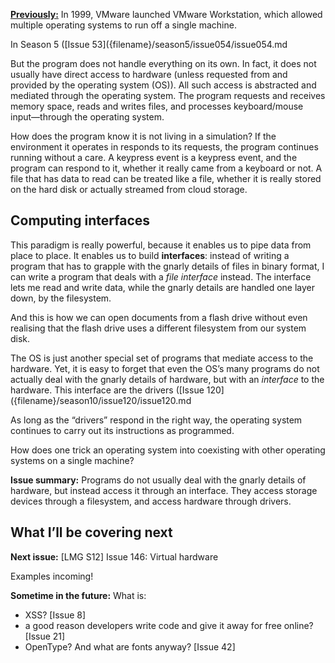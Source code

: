 [**Previously:**](https://buttondown.email/laymansguide/archive/) In 1999, VMware launched VMware Workstation, which allowed multiple operating systems to run off a single machine.

In Season 5 ([Issue 53]({filename}/season5/issue054/issue054.md

But the program does not handle everything on its own. In fact, it does not usually have direct access to hardware (unless requested from and provided by the operating system (OS)). All such access is abstracted and mediated through the operating system. The program requests and receives memory space, reads and writes files, and processes keyboard/mouse input—through the operating system.

How does the program know it is not living in a simulation? If the environment it operates in responds to its requests, the program continues running without a care. A keypress event is a keypress event, and the program can respond to it, whether it really came from a keyboard or not. A file that has data to read can be treated like a file, whether it is really stored on the hard disk or actually streamed from cloud storage.

## Computing interfaces

This paradigm is really powerful, because it enables us to pipe data from place to place. It enables us to build **interfaces**: instead of writing a program that has to grapple with the gnarly details of files in binary format, I can write a program that deals with a *file interface* instead. The interface lets me read and write data, while the gnarly details are handled one layer down, by the filesystem.

And this is how we can open documents from a flash drive without even realising that the flash drive uses a different filesystem from our system disk.

The OS is just another special set of programs that mediate access to the hardware. Yet, it is easy to forget that even the OS’s many programs do not actually deal with the gnarly details of hardware, but with an *interface* to the hardware. This interface are the drivers ([Issue 120]({filename}/season10/issue120/issue120.md

As long as the “drivers” respond in the right way, the operating system continues to carry out its instructions as programmed.

How does one trick an operating system into coexisting with other operating systems on a single machine?

**Issue summary:** Programs do not usually deal with the gnarly details of hardware, but instead access it through an interface. They access storage devices through a filesystem, and access hardware through drivers.

## What I’ll be covering next

**Next issue:** [LMG S12] Issue 146: Virtual hardware

Examples incoming!

**Sometime in the future:** What is:

- XSS? [Issue 8]
- a good reason developers write code and give it away for free online? [Issue 21]
- OpenType? And what are fonts anyway? [Issue 42]
